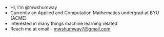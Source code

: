 - Hi, I’m @mwshumway
- Currently an Applied and Computation Mathematics undergrad at BYU (ACME)
- Interested in many things machine learning related
- Reach me at email - mwshumway7@gmail.com

<!---
mwshumway/mwshumway is a ✨ special ✨ repository because its `README.md` (this file) appears on your GitHub profile.
You can click the Preview link to take a look at your changes.
--->
